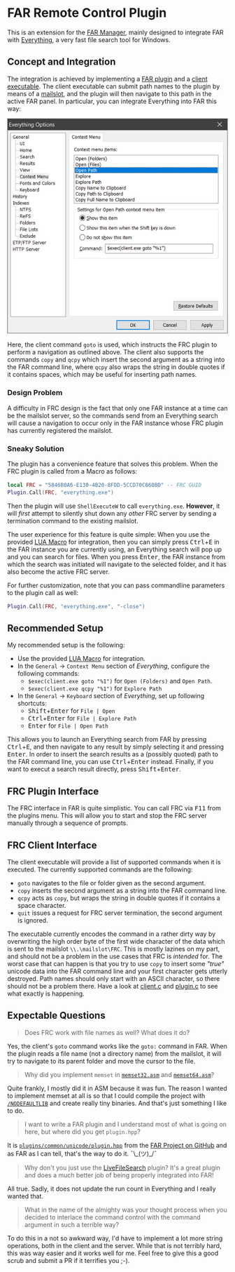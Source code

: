 # FAR Remote Control Plugin

This is an extension for the [FAR Manager][FAR], mainly designed to integrate FAR with [Everything], a very fast file search tool for Windows. 

## Concept and Integration

The integration is achieved by implementing a [FAR plugin](plugin/plugin.c) and a [client executable](client/client.c). The client executable can submit path names to the plugin by means of a [mailslot], and the plugin will then navigate to this path in the active FAR panel. In particular, you can integrate Everything into FAR this way:

![Everything Options for Integration with FRC](integration.png)

Here, the client command `goto` is used, which instructs the FRC plugin to perform a navigation as outlined above. The client also supports the commands `copy` and `qcpy` which insert the second argument as a string into the FAR command line, where `qcpy` also wraps the string in double quotes if it contains spaces, which may be useful for inserting path names. 

### Design Problem 
A difficulty in FRC design is the fact that only one FAR instance at a time can be the mailslot server, so the commands send from an Everything search will cause a navigation to occur only in the FAR instance whose FRC plugin has currently registered the mailslot.

### Sneaky Solution
The plugin has a convenience feature that solves this problem. When the FRC plugin is called from a Macro as follows:

```lua
local FRC = "5846B0A6-E130-4B20-8FDD-5CCD70C860BD" -- FRC GUID
Plugin.Call(FRC, "everything.exe")
```

Then the plugin will use `ShellExecuteW` to call `everything.exe`. **However**, it will *first* attempt to silently shut down any *other* FRC server by sending a termination command to the existing mailslot.

The user experience for this feature is quite simple: When you use the provided [LUA Macro](plugin/everything-integration.lua) for integration, then you can simply press <kbd>Ctrl</kbd>+<kbd>E</kbd> in the FAR instance you are currently using, an Everything search will pop up and you can search for files. When you press <kbd>Enter</kbd>, the FAR instance from which the search was initiated will navigate to the selected folder, and it has also become the active FRC server.

For further customization, note that you can pass commandline parameters to the plugin call as well:

```lua
Plugin.Call(FRC, "everything.exe", "-close") 
```

## Recommended Setup

My recommended setup is the following:

- Use the provided [LUA Macro](plugin/everything-integration.lua) for integration.
- In the `General` &rarr; `Context Menu` section of *Everything*, configure the following commands:
  - `$exec(client.exe goto "%1")` for `Open (Folders)` and `Open Path`.
  - `$exec(client.exe qcpy "%1")` for `Explore Path`
- In the `General` &rarr; `Keyboard` section of *Everything*, set up following shortcuts:
  - <kbd>Shift</kbd>+<kbd>Enter</kbd> for `File | Open`
  - <kbd>Ctrl</kbd>+<kbd>Enter</kbd> for `File | Explore Path`
  - <kbd>Enter</kbd> for `File | Open Path`

This allows you to launch an Everything search from FAR by pressing <kbd>Ctrl</kbd>+<kbd>E</kbd>, and then navigate to any result by simply selecting it and pressing <kbd>Enter</kbd>. In order to insert the search results as a (possibly quoted) path to the FAR command line, you can use <kbd>Ctrl</kbd>+<kbd>Enter</kbd> instead. Finally, if you want to execut a search result directly, press <kbd>Shift</kbd>+<kbd>Enter</kbd>.

## FRC Plugin Interface 

The FRC interface in FAR is quite simplistic. You can call FRC via <kbd>F11</kbd> from the plugins menu. This will allow you to start and stop the FRC server manually through a sequence of prompts.

## FRC Client Interface

The client executable will provide a list of supported commands when it is executed. The currently supported commands are the following:

- `goto` navigates to the file or folder given as the second argument.
- `copy` inserts the second argument as a string into the FAR command line.
- `qcpy` acts as `copy`, but wraps the string in double quotes if it contains a space character.
- `quit` issues a request for FRC server termination, the second argument is ignored.

The executable currently encodes the command in a rather dirty way by overwriting the high order byte of the first wide character of the data which is sent to the mailslot `\\.\mailslot\FRC`. This is mostly lazines on my part, and should not be a problem in the use cases that FRC is *intended* for. The worst case that can happen is that you try to use `copy` to insert some _"true"_ unicode data into the FAR command line and your first character gets utterly destroyed. Path names should only start with an ASCII character, so there should not be a problem there. Have a look at [client.c](client/client.c#L49-L56) and 
[plugin.c](plugin/plugin.c#L71-L80) to see what exactly is happening.

## Expectable Questions

> Does FRC work with file names as well? What does it do?

Yes, the client's `goto` command works like the `goto:` command in FAR. When the plugin reads a file name (not a directory name) from the mailslot, it will try to navigate to its parent folder and move the cursor to the file.

> Why did you implement `memset` in [`memset32.asm`](plugin/memset32.asm) and [`memset64.asm`](plugin/memset64.asm)?

Quite frankly, I mostly did it in ASM because it was fun. The reason I wanted to implement memset at all is so that I could compile the project with [`/NODEFAULTLIB`][NODEFAULTLIB] and create really tiny binaries. And that's just something I like to do.

> I want to write a FAR plugin and I understand most of what is going on here, but where did you get `plugin.hpp`?

It is [`plugins/common/unicode/plugin.hpp`][plugin.hpp] from the [FAR Project on GitHub][GitHubFAR] and as FAR as I can tell, that's the way to do it. ¯\\\_(ツ)_/¯

> Why don't you just use the [LiveFileSearch] plugin? It's a great plugin and does a much better job of being properly integrated into FAR!

All true. Sadly, it does not update the run count in Everything and I really wanted that. 

> What in the name of the almighty was your thought process when you decided to interlace the command control with the command argument in such a terrible way?

To do this in a not so awkward way, I'd have to implement a lot more string operations, both in the client and the server. While that is not terribly hard, this was way easier and it works well for me. Feel free to give this a good scrub and submit a PR if it terrifies you ;-).

[mailslot]: https://en.wikipedia.org/wiki/MailSlot
[Everything]: https://voidtools.com/
[FAR]: https://www.farmanager.com/
[LiveFileSearch]: https://plugring.farmanager.com/plugin.php?l=ru&pid=931
[GitHubFAR]: https://github.com/FarGroup/FarManager
[plugin.hpp]: https://github.com/FarGroup/FarManager/blob/master/plugins/common/unicode/plugin.hpp
[NODEFAULTLIB]: https://docs.microsoft.com/en-us/cpp/build/reference/nodefaultlib-ignore-libraries